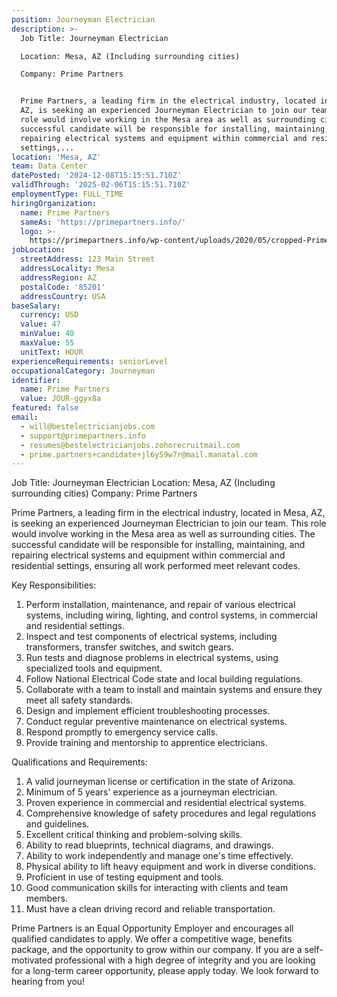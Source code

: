 ```yaml
---
position: Journeyman Electrician
description: >-
  Job Title: Journeyman Electrician

  Location: Mesa, AZ (Including surrounding cities)

  Company: Prime Partners


  Prime Partners, a leading firm in the electrical industry, located in Mesa,
  AZ, is seeking an experienced Journeyman Electrician to join our team. This
  role would involve working in the Mesa area as well as surrounding cities. The
  successful candidate will be responsible for installing, maintaining, and
  repairing electrical systems and equipment within commercial and residential
  settings,...
location: 'Mesa, AZ'
team: Data Center
datePosted: '2024-12-08T15:15:51.710Z'
validThrough: '2025-02-06T15:15:51.710Z'
employmentType: FULL_TIME
hiringOrganization:
  name: Prime Partners
  sameAs: 'https://primepartners.info/'
  logo: >-
    https://primepartners.info/wp-content/uploads/2020/05/cropped-Prime-Partners-Logo-NO-BG-1-1.png
jobLocation:
  streetAddress: 123 Main Street
  addressLocality: Mesa
  addressRegion: AZ
  postalCode: '85201'
  addressCountry: USA
baseSalary:
  currency: USD
  value: 47
  minValue: 40
  maxValue: 55
  unitText: HOUR
experienceRequirements: seniorLevel
occupationalCategory: Journeyman
identifier:
  name: Prime Partners
  value: JOUR-ggyx8a
featured: false
email:
  - will@bestelectricianjobs.com
  - support@primepartners.info
  - resumes@bestelectricianjobs.zohorecruitmail.com
  - prime.partners+candidate+jl6y59w7r@mail.manatal.com
---
```




Job Title: Journeyman Electrician
Location: Mesa, AZ (Including surrounding cities)
Company: Prime Partners

Prime Partners, a leading firm in the electrical industry, located in Mesa, AZ, is seeking an experienced Journeyman Electrician to join our team. This role would involve working in the Mesa area as well as surrounding cities. The successful candidate will be responsible for installing, maintaining, and repairing electrical systems and equipment within commercial and residential settings, ensuring all work performed meet relevant codes.

Key Responsibilities:

1. Perform installation, maintenance, and repair of various electrical systems, including wiring, lighting, and control systems, in commercial and residential settings.
2. Inspect and test components of electrical systems, including transformers, transfer switches, and switch gears.
3. Run tests and diagnose problems in electrical systems, using specialized tools and equipment.
4. Follow National Electrical Code state and local building regulations.
5. Collaborate with a team to install and maintain systems and ensure they meet all safety standards.
6. Design and implement efficient troubleshooting processes.
7. Conduct regular preventive maintenance on electrical systems.
8. Respond promptly to emergency service calls.
9. Provide training and mentorship to apprentice electricians.

Qualifications and Requirements:

1. A valid journeyman license or certification in the state of Arizona.
2. Minimum of 5 years' experience as a journeyman electrician.
3. Proven experience in commercial and residential electrical systems.
4. Comprehensive knowledge of safety procedures and legal regulations and guidelines.
5. Excellent critical thinking and problem-solving skills.
6. Ability to read blueprints, technical diagrams, and drawings.
7. Ability to work independently and manage one's time effectively.
8. Physical ability to lift heavy equipment and work in diverse conditions.
9. Proficient in use of testing equipment and tools.
10. Good communication skills for interacting with clients and team members.
11. Must have a clean driving record and reliable transportation.

Prime Partners is an Equal Opportunity Employer and encourages all qualified candidates to apply. We offer a competitive wage, benefits package, and the opportunity to grow within our company. If you are a self-motivated professional with a high degree of integrity and you are looking for a long-term career opportunity, please apply today. We look forward to hearing from you!